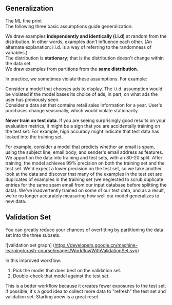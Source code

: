 ## Generalization
The ML fine print  
The following three basic assumptions guide generalization:

We draw examples **independently and identically (i.i.d)** at random from the distribution. In other words, examples don't influence each other. (An alternate explanation: i.i.d. is a way of referring to the randomness of variables.)  
The distribution is **stationary**; that is the distribution doesn't change within the data set.  
We draw examples from partitions from the **same distribution**.

In practice, we sometimes violate these assumptions. For example:

Consider a model that chooses ads to display. The i.i.d. assumption would be violated if the model bases its choice of ads, in part, on what ads the user has previously seen.  
Consider a data set that contains retail sales information for a year. User's purchases change seasonally, which would violate stationarity.

**Never train on test data.** If you are seeing surprisingly good results on your evaluation metrics, it might be a sign that you are accidentally training on the test set. For example, high accuracy might indicate that test data has leaked into the training set.

For example, consider a model that predicts whether an email is spam, using the subject line, email body, and sender's email address as features. We apportion the data into training and test sets, with an 80-20 split. After training, the model achieves 99% precision on both the training set and the test set. We'd expect a lower precision on the test set, so we take another look at the data and discover that many of the examples in the test set are duplicates of examples in the training set (we neglected to scrub duplicate entries for the same spam email from our input database before splitting the data). We've inadvertently trained on some of our test data, and as a result, we're no longer accurately measuring how well our model generalizes to new data.

## Validation Set
You can greatly reduce your chances of overfitting by partitioning the data set into the three subsets.

![validation set graph]
(https://developers.google.cn/machine-learning/crash-course/images/WorkflowWithValidationSet.svg)

In this improved workflow:

1. Pick the model that does best on the validation set.  
2. Double-check that model against the test set.  

This is a better workflow because it creates fewer exposures to the test set. If possible, it's a good idea to collect more data to "refresh" the test set and validation set. Starting anew is a great reset.